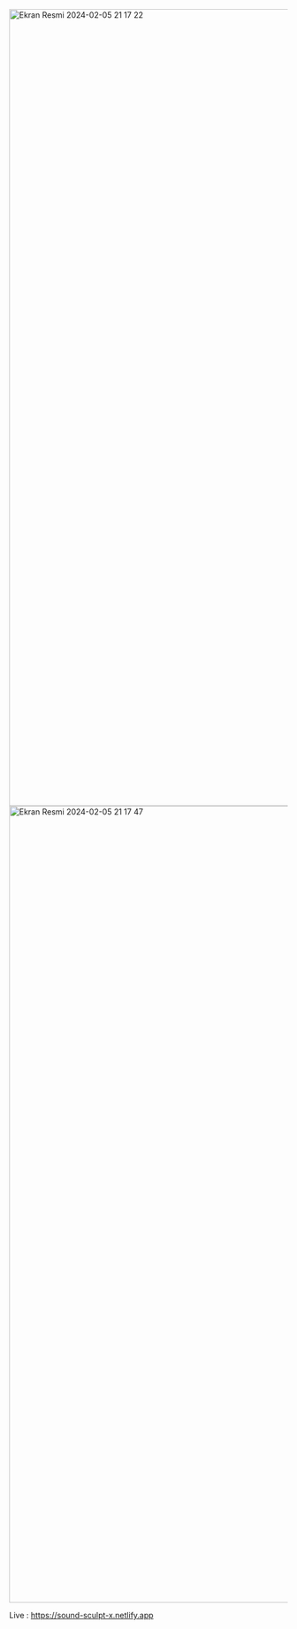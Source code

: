 <img width="1440" alt="Ekran Resmi 2024-02-05 21 17 22" src="https://github.com/goktugtok/iceairpods-project/assets/155907926/ea8ea4c3-84fb-4c57-a4cf-24cb798cff5e">


<img width="1440" alt="Ekran Resmi 2024-02-05 21 17 47" src="https://github.com/goktugtok/iceairpods-project/assets/155907926/07204ff9-1c31-4747-99ad-fb2328b5a41e">


Live : https://sound-sculpt-x.netlify.app
